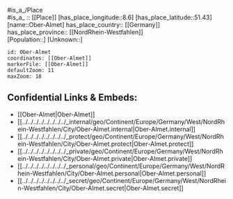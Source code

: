 ﻿---
location: [51.43,8.6] 
mapzoom: [7,12] 
mapmarker: city 
type: City
tags:
- geo/City


SpocWebEntityId: 33008
isDeleted: false
confidential: public

---
#is_a_/Place  
#is_a_ :: [[Place]] 
[has_place_longitude::8.6] 
[has_place_latitude::51.43] 
[name::Ober-Almet] 
has_place_country:: [[Germany]]  
has_place_province:: [[NordRhein-Westfahlen]]  
[Population::] 
[Unknown::] 


```leaflet
id: Ober-Almet
coordinates: [[Ober-Almet]] 
markerFile: [[Ober-Almet]] 
defaultZoom: 11 
maxZoom: 18
```


## Confidential Links & Embeds: 
- [[Ober-Almet|Ober-Almet]]  
- [[../../../../../../../../_internal/geo/Continent/Europe/Germany/West/NordRhein-Westfahlen/City/Ober-Almet.internal|Ober-Almet.internal]] 
- [[../../../../../../../../_protect/geo/Continent/Europe/Germany/West/NordRhein-Westfahlen/City/Ober-Almet.protect|Ober-Almet.protect]] 
- [[../../../../../../../../_private/geo/Continent/Europe/Germany/West/NordRhein-Westfahlen/City/Ober-Almet.private|Ober-Almet.private]] 
- [[../../../../../../../../_personal/geo/Continent/Europe/Germany/West/NordRhein-Westfahlen/City/Ober-Almet.personal|Ober-Almet.personal]] 
- [[../../../../../../../../_secret/geo/Continent/Europe/Germany/West/NordRhein-Westfahlen/City/Ober-Almet.secret|Ober-Almet.secret]] 
